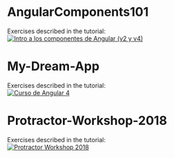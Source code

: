 # AngularComponents101
Exercises described in the tutorial:  
[![Intro a los componentes de Angular (v2 y v4)](http://img.youtube.com/vi/qyX4Bw0xncY/0.jpg)](https://www.youtube.com/playlist?list=PLZ0iejvS_276ID6Q7xZ236-iBw34k-cPg "Intro a los componentes de Angular (v2 y v4)")  

# My-Dream-App
Exercises described in the tutorial:  
[![Curso de Angular 4](http://img.youtube.com/vi/4svZDEEeZDc/0.jpg)](https://www.youtube.com/playlist?list=PLYPjmy5IVxT8-9vxaY4BHRB9wlzUgPzD1 "Curso de Angular 4")  

# Protractor-Workshop-2018
Exercises described in the tutorial:  
[![Protractor Workshop 2018](https://www.protractortest.org/img/protractor-logo-450.png)](https://github.com/AgileTestingColombia/workshop-protractor "Protractor Workshop 2018")  
